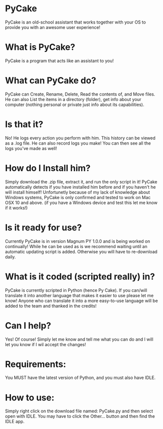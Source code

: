 # PyCake
PyCake is an old-school assistant that works together with your OS to provide you with an awesome user experience!
# What is PyCake?
PyCake is a program that acts like an assistant to you!
# What can PyCake do?
PyCake can Create, Rename, Delete, Read the contents of, and Move files. He can also List the items in a directory (folder), get info about your computer (nothing personal or private just info about its capabilities).
# Is that it?
No! He logs every action you perform with him. This history can be viewed as a .log file. He can also record logs you make! You can then see all the logs you've made as well! 
# How do I Install him?
Simply download the .zip file, extract it, and run the only script in it! PyCake automatically detects if you have installed him before and if you haven't he will install himself! Unfortunetly because of my lack of knowledge about Windows systems, PyCake is only confirmed and tested to work on Mac OSX 10 and above. (if you have a Windows device and test this let me know if it works!)
# Is it ready for use? 
Currently PyCake is in version Magnum PY 1.0.0 and is being worked on continually! While he can be used as is we recommend waiting until an automatic updating script is added. Otherwise you will have to re-download daily.
# What is it coded (scripted really) in?
PyCake is currently scripted in Python (hence Py Cake). If you can/will translate it into another language that makes it easier to use please let me know! Anyone who can translate it into a more easy-to-use language will be added to the team and thanked in the credits!
# Can I help?
Yes! Of course! Simply let me know and tell me what you can do and I will let you know if I wil accept the changes!
# Requirements:
You MUST have the latest version of Python, and you must also have IDLE. 
# How to use:
Simply right click on the download file named: PyCake.py and then select open with IDLE. You may have to click the Other... button and then find the IDLE app.
